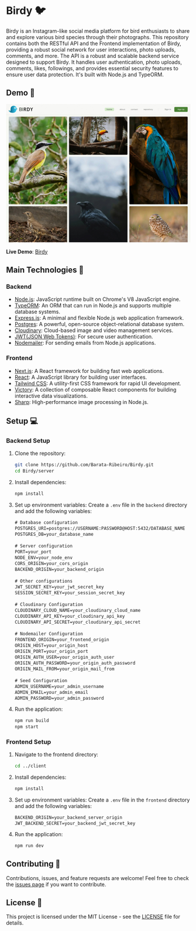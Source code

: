 # Birdy 🐦

Birdy is an Instagram-like social media platform for bird enthusiasts to share and explore various bird species through their photographs. This repository contains both the RESTful API and the Frontend implementation of Birdy, providing a robust social network for user interactions, photo uploads, comments, and more. The API is a robust and scalable backend service designed to support Birdy. It handles user authentication, photo uploads, comments, likes, followings, and provides essential security features to ensure user data protection. It's built with Node.js and TypeORM.

## Demo 🎥

![Birdy](screenshot_demo.jpg "Birdy")

**Live Demo**: [Birdy](https://birdy-social.vercel.app/)

## Main Technologies 🚀

### Backend

- [Node.js](https://nodejs.org/): JavaScript runtime built on Chrome's V8 JavaScript engine.
- [TypeORM](https://typeorm.io/): An ORM that can run in Node.js and supports multiple database systems.
- [Express.js](https://expressjs.com/): A minimal and flexible Node.js web application framework.
- [Postgres](https://www.postgresql.org/): A powerful, open-source object-relational database system.
- [Cloudinary](https://cloudinary.com/): Cloud-based image and video management services.
- [JWT(JSON Web Tokens)](https://jwt.io/): For secure user authentication.
- [Nodemailer](https://nodemailer.com/): For sending emails from Node.js applications.

### Frontend

- [Next.js](https://nextjs.org/): A React framework for building fast web applications.
- [React](https://react.dev/): A JavaScript library for building user interfaces.
- [Tailwind CSS](https://tailwindcss.com/): A utility-first CSS framework for rapid UI development.
- [Victory](https://commerce.nearform.com/open-source/victory/): A collection of composable React components for building interactive data visualizations.
- [Sharp](https://sharp.pixelplumbing.com/): High-performance image processing in Node.js.

## Setup 💻

### Backend Setup

1. Clone the repository:
   ```bash
   git clone https://github.com/Barata-Ribeiro/Birdy.git
   cd Birdy/server
   ```

2. Install dependencies:
   ```bash
   npm install
   ```

3. Set up environment variables:
   Create a `.env` file in the `backend` directory and add the following variables:
   ```env
   # Database configuration
   POSTGRES_URI=postgres://USERNAME:PASSWORD@HOST:5432/DATABASE_NAME
   POSTGRES_DB=your_database_name

   # Server configuration
   PORT=your_port
   NODE_ENV=your_node_env
   CORS_ORIGIN=your_cors_origin
   BACKEND_ORIGIN=your_backend_origin

   # Other configurations
   JWT_SECRET_KEY=your_jwt_secret_key
   SESSION_SECRET_KEY=your_session_secret_key

   # Cloudinary Configuration
   CLOUDINARY_CLOUD_NAME=your_cloudinary_cloud_name
   CLOUDINARY_API_KEY=your_cloudinary_api_key
   CLOUDINARY_API_SECRET=your_cloudinary_api_secret

   # Nodemailer Configuration
   FRONTEND_ORIGIN=your_frontend_origin
   ORIGIN_HOST=your_origin_host
   ORIGIN_PORT=your_origin_port
   ORIGIN_AUTH_USER=your_origin_auth_user
   ORIGIN_AUTH_PASSWORD=your_origin_auth_password
   ORIGIN_MAIL_FROM=your_origin_mail_from

   # Seed Configuration
   ADMIN_USERNAME=your_admin_username
   ADMIN_EMAIL=your_admin_email
   ADMIN_PASSWORD=your_admin_password
   ```

4. Run the application:
   ```bash
   npm run build
   npm start
   ```

### Frontend Setup

1. Navigate to the frontend directory:
   ```bash
   cd ../client
   ```

2. Install dependencies:
   ```bash
   npm install
   ```

3. Set up environment variables:
   Create a `.env` file in the `frontend` directory and add the following variables:
   ```env
   BACKEND_ORIGIN=your_backend_server_origin
   JWT_BACKEND_SECRET=your_backend_jwt_secret_key
   ```

4. Run the application:
   ```bash
   npm run dev
   ```

## Contributing 🤝

Contributions, issues, and feature requests are welcome! Feel free to check the [issues page](https://github.com/Barata-Ribeiro/Birdy/issues) if you want to contribute.

## License 📄

This project is licensed under the MIT License - see the [LICENSE](LICENSE) file for details.
